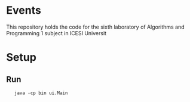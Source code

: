# Events
 This repository holds the code for the sixth laboratory of Algorithms and Programming 1 subject in ICESI Universit
 
 # Setup

 ## Run 
``` 
   java -cp bin ui.Main
```  

